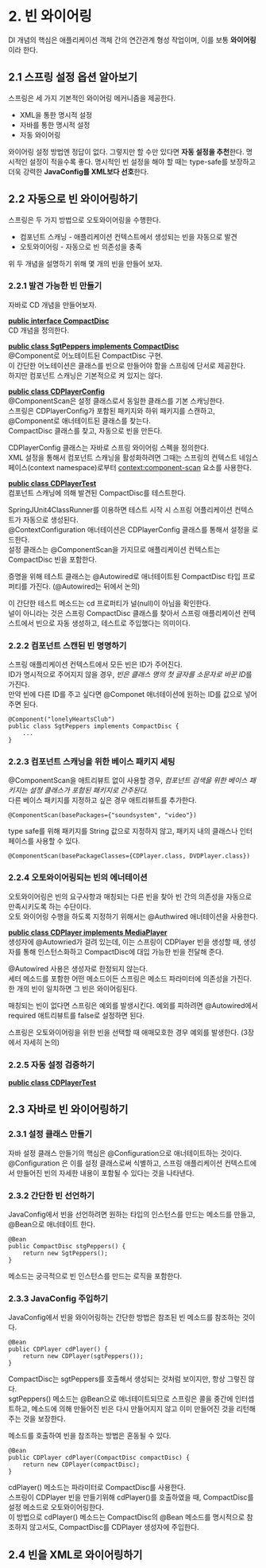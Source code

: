 # 2. 빈 와이어링
DI 개념의 핵심은 애플리케이션 객체 간의 연간관계 형성 작업이며, 이를 보통 **와이어링**이라 한다.
  
## 2.1 스프링 설정 옵션 알아보기
스프링은 세 가지 기본적인 와이어링 메커니즘을 제공한다.  
  
* XML을 통한 명시적 설정
* 자바를 통한 명시적 설정
* 자동 와이어링
  
와이어링 설정 방법엔 정답이 없다. 그렇지만 할 수만 있다면 **자동 설정을 추천**한다. 명시적인 설정이 적을수록 좋다. 명시적인 빈 설정을 해야 할 때는 type-safe를 보장하고 더욱 강력한 **JavaConfig를 XML보다 선호**한다.  
  
## 2.2 자동으로 빈 와이어링하기
스프링은 두 가지 방법으로 오토와이어링을 수행한다.  
  
* 컴포넌트 스캐닝 - 애플리케이션 컨텍스트에서 생성되는 빈을 자동으로 발견
* 오토와이어링 - 자동으로 빈 의존성을 충족
  
위 두 개념을 설명하기 위해 몇 개의 빈을 만들어 보자.  
  
### 2.2.1 발견 가능한 빈 만들기
자바로 CD 개념을 만들어보자.  

**[public interface CompactDisc](https://github.com/leedonsu/SpringInAction/blob/chapter2/ellie/src/main/java/com/kakao/module/chapter2/CompactDisc.java)**  
CD 개념을 정의한다.  

**[public class SgtPeppers implements CompactDisc](https://github.com/leedonsu/SpringInAction/blob/chapter2/ellie/src/main/java/com/kakao/module/chapter2/SgtPeppers.java)**  
@Component로 어노테이트된 CompactDisc 구현.  
이 간단한 어노테이션은 클래스를 빈으로 만들어야 함을 스프링에 단서로 제공한다.  
하지만 컴포넌트 스캐닝은 기본적으로 켜 있지는 않다.

**[public class CDPlayerConfig](https://github.com/leedonsu/SpringInAction/blob/chapter2/ellie/src/main/java/com/kakao/module/chapter2/CDPlayerConfig.java)**  
@ComponentScan은 설정 클래스로서 동일한 클래스를 기본 스캐닝한다.  
스프링은 CDPlayerConfig가 포함된 패키지와 하위 패키지를 스캔하고, @Component로 애너테이트된 클래스를 찾는다.  
CompactDisc 클래스를 찾고, 자동으로 빈을 만든다.  
  
CDPlayerConfig 클래스는 자바로 스프링 와이어링 스펙을 정의한다.  
XML 설정을 통해서 컴포넌트 스캐닝을 활성화하려면 그때는 스프링의 컨텍스트 네임스페이스(context namespace)로부터 <context:component-scan> 요소를 사용한다.  
  
**[public class CDPlayerTest](https://github.com/leedonsu/SpringInAction/blob/chapter2/ellie/src/test/java/com.kakao/chapter2/CDPlayerTest.java)**  
컴포넌트 스캐닝에 의해 발견된 CompactDisc를 테스트한다.  
  
SpringJUnit4ClassRunner를 이용하면 테스트 시작 시 스프링 어플리케이션 컨텍스트가 자동으로 생성된다.   
@ContextConfiguration 애너테이션은 CDPlayerConfig 클래스를 통해서 설정을 로드한다.  
설정 클래스는 @ComponentScan을 가지므로 애플리케이션 컨텍스트는 CompactDisc 빈을 포함한다.  

증명을 위해 테스트 클래스는 @Autowired로 애너테이트된 CompactDisc 타입 프로퍼티를 가진다. (@Autowired는 뒤에서 논의)   
  
이 간단한 테스트 메소드는 cd 프로퍼티가 널(null)이 아님을 확인한다.  
널이 아니라는 것은 스프링 CompactDisc 클래스를 찾아서 스프링 애플리케이션 컨텍스트에서 빈으로 자동 생성하고, 테스트로 주입했다는 의미이다.  
  
### 2.2.2 컴포넌트 스캔된 빈 명명하기
스프링 애플리케이션 컨텍스트에서 모든 빈은 ID가 주어진다.  
ID가 명시적으로 주어지지 않을 경우, *빈은 클래스 명의 첫 글자를 소문자로 바꾼 ID*를 가진다.  
만약 빈에 다른 ID를 주고 싶다면 @Componet 애너테이션에 원하는 ID를 값으로 넣어주면 된다.

    @Component("lonelyHeartsClub")
    public class SgtPeppers implements CompactDisc {
		... 
	}￼
  
### 2.2.3 컴포넌트 스캐닝을 위한 베이스 패키지 세팅
@ComponentScan을 애트리뷰트 없이 사용할 경우, *컴포넌트 검색을 위한 베이스 패키지는 설정 클래스가 포함된 패키지로 간주된다.*  
다른 베이스 패키지를 지정하고 싶은 경우 애트리뷰트를 추가한다.  

    @ComponentScan(basePackages={"soundsystem", "video"})
    
type safe를 위해 패키지를 String 값으로 지정하지 않고, 패키지 내의 클래스나 인터페이스를 사용할 수 있다.

    @ComponentScan(basePackageClasses={CDPlayer.class, DVDPlayer.class})
  
### 2.2.4 오토와이어링되는 빈의 에너테이션  
오토와이어링은 빈의 요구사항과 매칭되는 다른 빈을 찾아 빈 간의 의존성을 자동으로 만족시키도록 하는 수단이다.  
오토 와이어링 수행을 하도록 지정하기 위해서는 @Authwired 애너테이션을 사용한다.  
  
**[public class CDPlayer implements MediaPlayer](https://github.com/leedonsu/SpringInAction/blob/chapter2/ellie/src/main/java/com/kakao/module/chapter2/CDPlayer.java)**  
생성자에 @Autowried가 걸려 있는데, 이는 스프링이 CDPlayer 빈을 생성할 때, 생성자를 통해 인스턴스화하고 CompactDisc에 대입 가능한 빈을 전달해 준다.  
  
@Autowired 사용은 생성자로 한정되지 않는다.  
세터 메소드를 포함한 어떤 메소드이든 스프링은 메소드 파라미터에 의존성을 가진다.  
한 개의 빈이 일치하면 그 빈은 와이어링된다.  
  
매칭되는 빈이 없다면 스프링은 예외를 발생시킨다. 예외를 피하려면 @Autowired에서 required 애트리뷰트를 false로 설정하면 된다.  
  
스프링은 오토와이어링을 위한 빈을 선택할 때 애매모호한 경우 예외를 발생한다. (3장에서 자세히 논의)  
  
### 2.2.5 자동 설정 검증하기  
**[public class CDPlayerTest](https://github.com/leedonsu/SpringInAction/blob/chapter2/ellie/src/test/java/com.kakao/chapter2/CDPlayerTest.java)** 
  
## 2.3 자바로 빈 와이어링하기  
### 2.3.1 설정 클래스 만들기  
자바 설정 클래스 만들기의 핵심은 @Configuration으로 애너테이트하는 것이다.  
@Configuration 은 이를 설정 클래스로써 식별하고, 스프링 애플리케이션 컨텍스트에서 만들어진 빈의 자세한 내용이 포함될 수 있다는 것을 나타낸다.  
  
### 2.3.2 간단한 빈 선언하기  
JavaConfig에서 빈을 선언하려면 원하는 타입의 인스턴스를 만드는 메소드를 만들고, @Bean으로 애너테이트 한다.  
  
    @Bean
    public CompactDisc stgPeppers() {
        return new SgtPeppers();
    }
  
메소드는 궁극적으로 빈 인스턴스를 만드는 로직을 포함한다.  

### 2.3.3 JavaConfig 주입하기  
JavaConfig에서 빈을 와이어링하는 간단한 방법은 참조된 빈 메소드를 참조하는 것이다.  

    @Bean
    public CDPlayer cdPlayer() {
        return new CDPlayer(sgtPeppers());
    }
    
CompactDisc는 sgtPeppers를 호출해서 생성되는 것처럼 보이지만, 항상 그렇진 않다.  
sgtPeppers() 메소드는 @Bean으로 애너테이트되므로 스프링은 콜을 중간에 인터셉트하고, 메소드에 의해 만들어진 빈은 다시 만들어지지 않고 이미 만들어진 것을 리턴해 주는 것을 보장한다.  

메소드를 호출하여 빈을 참조하는 방법은 혼동될 수 있다.  
  
    @Bean
    public CDPlayer cdPlayer(CompactDisc compactDisc) {
        return new CDPlayer(compactDisc);
    }
    
cdPlayer() 메소드는 파라미터로 CompactDisc를 사용한다.  
스프링이 CDPlayer 빈을 만들기위해 cdPlayer()를 호출하였을 때, CompactDisc를 설정 메소드로 오토와이어링한다.  
이 방법으로 cdPlayer() 메소드는 CompactDisc의 @Bean 메소드를 명시적으로 참조하지 않고서도, CompactDisc를 CDPlayer 생성자에 주입한다.  

## 2.4 빈을 XML로 와이어링하기  

